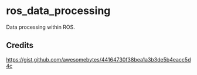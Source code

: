 # ros_data_processing
Data processing within ROS.

## Credits

https://gist.github.com/awesomebytes/44164730f38bea1a3b3de5b4eacc5d4c
